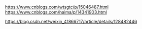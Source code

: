 https://www.cnblogs.com/wtsgtc/p/15046487.html
https://www.cnblogs.com/haima/p/14341903.html

https://blog.csdn.net/weixin_41866717/article/details/128482446